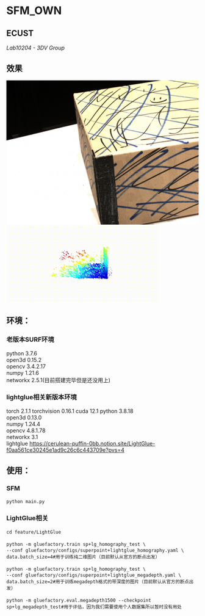# SFM_OWN

## **ECUST**

*Lab10204 - 3DV Group*

## 效果
![](DATA/dtu/scan10/images/00000021.jpg)
![](result_pics/sfm.gif)
## 环境：
### 老版本SURF环境
python 3.7.6  
open3d 0.15.2  
opencv 3.4.2.17  
numpy 1.21.6  
networkx 2.5.1(目前搭建完毕但是还没用上)
### lightglue相关新版本环境
torch 2.1.1
torchvision 0.16.1
cuda 12.1
python 3.8.18  
open3d 0.13.0  
numpy 1.24.4  
opencv 4.8.1.78  
networkx 3.1  
lightglue https://cerulean-puffin-0bb.notion.site/LightGlue-f0aa561ce30245e1ad9c26c6c443709e?pvs=4
## 使用：
### SFM
```
python main.py
```
### LightGlue相关
```
cd feature/LightGlue

python -m gluefactory.train sp+lg_homography_test \
--conf gluefactory/configs/superpoint+lightglue_homography.yaml \
data.batch_size=4#用于训练纯二维图片（目前默认从官方的断点出发）

python -m gluefactory.train sp+lg_homography_test \
--conf gluefactory/configs/superpoint+lightglue_megadepth.yaml \
data.batch_size=2#用于训练megadepth格式的带深度的图片（目前默认从官方的断点出发）

python -m gluefactory.eval.megadepth1500 --checkpoint sp+lg_megadepth_test#用于评估，因为我们需要使用个人数据集所以暂时没有用处
```